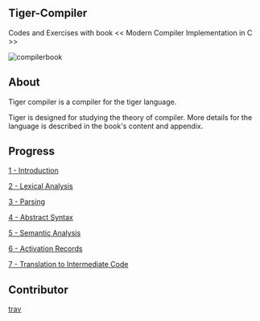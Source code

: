 ## Tiger-Compiler
Codes and Exercises with book << Modern Compiler Implementation in C >>

![compilerbook](https://images-cn.ssl-images-amazon.com/images/I/41ui4h4faGL._AA218_.jpg)

## About
Tiger compiler is a compiler for the tiger language.

Tiger is designed for studying the theory of compiler. More details for the language is described in the book's content and appendix.

## Progress
[1 - Introduction](./ch01/)

[2 - Lexical Analysis](./ch02/)

[3 - Parsing](./ch03/)

[4 - Abstract Syntax](./ch04/)

[5 - Semantic Analysis](./ch05/)

[6 - Activation Records](./ch06/)

[7 - Translation to Intermediate Code](./ch07/)

## Contributor
[trav](https://github.com/travmygit)
